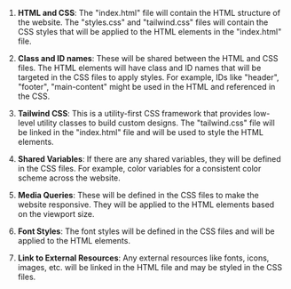 1. **HTML and CSS**: The "index.html" file will contain the HTML structure of the website. The "styles.css" and "tailwind.css" files will contain the CSS styles that will be applied to the HTML elements in the "index.html" file. 

2. **Class and ID names**: These will be shared between the HTML and CSS files. The HTML elements will have class and ID names that will be targeted in the CSS files to apply styles. For example, IDs like "header", "footer", "main-content" might be used in the HTML and referenced in the CSS.

3. **Tailwind CSS**: This is a utility-first CSS framework that provides low-level utility classes to build custom designs. The "tailwind.css" file will be linked in the "index.html" file and will be used to style the HTML elements.

4. **Shared Variables**: If there are any shared variables, they will be defined in the CSS files. For example, color variables for a consistent color scheme across the website.

5. **Media Queries**: These will be defined in the CSS files to make the website responsive. They will be applied to the HTML elements based on the viewport size.

6. **Font Styles**: The font styles will be defined in the CSS files and will be applied to the HTML elements.

7. **Link to External Resources**: Any external resources like fonts, icons, images, etc. will be linked in the HTML file and may be styled in the CSS files.